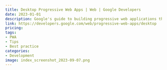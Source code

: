 ```yaml
---
title: Desktop Progressive Web Apps | Web | Google Developers
date: 2023-01-01
description: Google's guide to building progressive web applications that can run seamlessly on desktop and mobile devices, with tips and best practices.
link: https://developers.google.com/web/progressive-web-apps/desktop
pricing: 
tags: 
- PWA
- Tips
- Best practice
categories: 
- Development 
image: index_screenshot_2023-09-07.png
---
```

